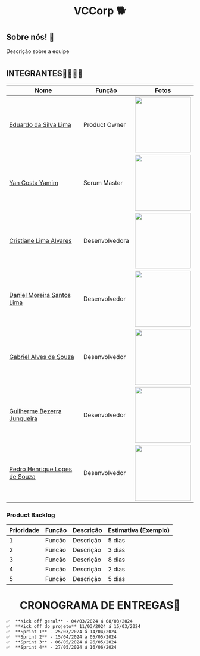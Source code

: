 # <h1 align="center"> VCCorp 🐕​ </h1>
<h2>Sobre nós! 🐶​ </h2>
<p>Descrição sobre a equipe</p>

# <h2>INTEGRANTES👨‍💻👩‍💻</h2>
| Nome                              | Função          | Fotos
|-----------------------------------|--------------------|--------------------|
| [Eduardo da Silva Lima](https://github.com/PortifoliodoEdu)       | Product Owner | <img src = "https://github.com/YanYamim/VCCorp/assets/119015786/24de5e7d-c40f-4d88-a9b6-48ee56f76ec8" width="150px"/>|
| [Yan Costa Yamim](https://github.com/yancostayamim)                   | Scrum Master | <img src = "https://github.com/YanYamim/VCCorp/assets/119015786/f3a0006b-3a5b-45ef-9108-aaf8c2634d98" width="150px"/>|
| [Cristiane Lima Alvares](https://github.com/hstcris)             | Desenvolvedora  | <img src = "https://github.com/YanYamim/VCCorp/assets/119015786/c2d64b75-d1f6-4abf-bdfc-ec996563ba5f" width="150px"/>|
| [Daniel Moreira Santos Lima](https://github.com/DanielLimaCpy)       | Desenvolvedor | <img src = "https://github.com/YanYamim/VCCorp/assets/119015786/da3b8d2b-ec18-405c-b2be-7bedff43a27c" width="150px"/>|
| [Gabriel Alves de Souza](https://github.com/gabriel15asouza)       | Desenvolvedor | <img src = "https://github.com/YanYamim/VCCorp/assets/119015786/e5cc312c-c170-4d27-906d-d49e4b985e6d)" width="150px"/>|
| [Guilherme Bezerra Junqueira](https://github.com/GuilhermebJunqueira)      | Desenvolvedor | <img src = "https://github.com/YanYamim/VCCorp/assets/119015786/2bd4f098-fbf3-46c9-bcf1-696c1e396c44" width="150px"/>|
| [Pedro Henrique Lopes de Souza](https://github.com/pelopinho)           | Desenvolvedor | <img src = "https://github.com/YanYamim/VCCorp/assets/119015786/ad8a9b5a-c699-4dfd-b2ca-2eee1476d103" width="150px"/>|

<h3>Product Backlog</h3>

| Prioridade  | Função               | Descrição                                              | Estimativa (Exemplo) |
|-----|-----------------------------|--------------------------------------------------------|------------|
| 1  | Funcão         | Descrição               | 5 dias   |
| 2  | Funcão               | Descrição                              | 3 dias   |
| 3  | Funcão  | Descrição                    | 8 dias   |
| 4  | Funcão          | Descrição           | 2 dias   |
| 5  | Funcão        | Descrição                    | 5 dias   |


# <h1 align="center">CRONOGRAMA DE ENTREGAS📆</h1>
    ✅  **Kick off geral** - 04/03/2024 á 08/03/2024
    ✅  **Kick off do projeto** 11/03/2024 á 15/03/2024
    ✅  **Sprint 1** - 25/03/2024 á 14/04/2024
    ✅  **Sprint 2** - 15/04/2024 á 05/05/2024
    ✅  **Sprint 3** - 06/05/2024 á 26/05/2024
    ✅  **Sprint 4** - 27/05/2024 á 16/06/2024
